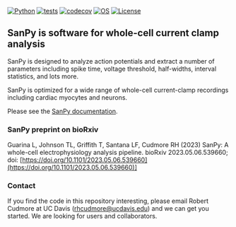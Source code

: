 
[![Python](https://img.shields.io/badge/python-3.8|3.9|3.10|3.11-blue.svg)](https://www.python.org/downloads/release/python-3111/)
[![tests](https://github.com/cudmore/SanPy/workflows/Test/badge.svg)](https://github.com/cudmore/SanPy/actions)
[![codecov](https://codecov.io/gh/cudmore/SanPy/branch/master/graph/badge.svg?token=L7L3FB04IP)](https://codecov.io/gh/cudmore/SanPy)
[![OS](https://img.shields.io/badge/OS-Linux|Windows|macOS-blue.svg)]()
[![License](https://img.shields.io/badge/license-GPLv3-blue)](https://github.com/cudmore/SanPy/blob/master/LICENSE)


## SanPy is software for whole-cell current clamp analysis

SanPy is designed to analyze action potentials and extract a number of parameters including spike time, voltage threshold, half-widths, interval statistics, and lots more.

SanPy is optimized for a wide range of whole-cell current-clamp recordings including cardiac myocytes and neurons.

Please see the [SanPy documentation](https://cudmore.github.io/SanPy/).

### SanPy preprint on bioRxiv

Guarina L, Johnson TL, Griffith T, Santana LF, Cudmore RH (2023) SanPy: A whole-cell electrophysiology analysis pipeline. bioRxiv 2023.05.06.539660; doi: [https://doi.org/10.1101/2023.05.06.539660](https://doi.org/10.1101/2023.05.06.539660)]


### Contact

If you find the code in this repository interesting, please email Robert Cudmore at UC Davis (rhcudmore@ucdavis.edu) and we can get you started. We are looking for users and collaborators.